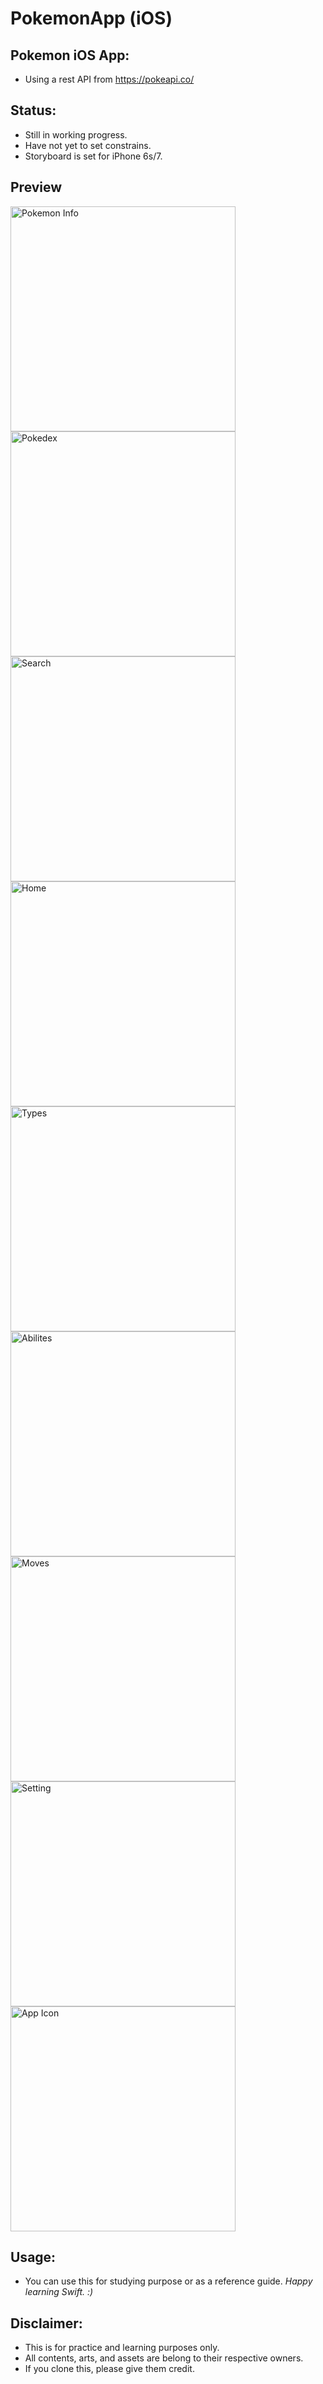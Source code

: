 # PokemonApp (iOS)
## Pokemon iOS App: 
* Using a rest API from https://pokeapi.co/

## Status: 
* Still in working progress.
* Have not yet to set constrains.
* Storyboard is set for iPhone 6s/7.

## Preview
<div>
<img src="https://raw.githubusercontent.com/iDara09/PokemonApp/master/preview/pokemon-view.png" alt="Pokemon Info" height="360px">
<img src="https://raw.githubusercontent.com/iDara09/PokemonApp/master/preview/pokedex-view.png" alt="Pokedex" height="360px">
<img src="https://raw.githubusercontent.com/iDara09/PokemonApp/master/preview/search-view.png" alt="Search" height="360px">
<img src="https://raw.githubusercontent.com/iDara09/PokemonApp/master/preview/home-view.png" alt="Home" height="360px">
<img src="https://raw.githubusercontent.com/iDara09/PokemonApp/master/preview/types-view.png" alt="Types" height="360px">
<img src="https://raw.githubusercontent.com/iDara09/PokemonApp/master/preview/abilities-view.png" alt="Abilites" height="360px">
<img src="https://raw.githubusercontent.com/iDara09/PokemonApp/master/preview/moves-view.png" alt="Moves" height="360px">
<img src="https://raw.githubusercontent.com/iDara09/PokemonApp/master/preview/setting.png" alt="Setting" height="360px">
<img src="https://raw.githubusercontent.com/iDara09/PokemonApp/master/preview/app-icon.png" alt="App Icon" height="360px">
</div>

## Usage:
* You can use this for studying purpose or as a reference guide. *Happy learning Swift. :)*

## Disclaimer:
* This is for practice and learning purposes only. 
* All contents, arts, and assets are belong to their respective owners.
* If you clone this, please give them credit.
